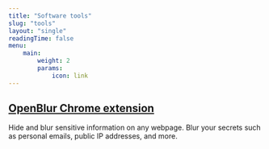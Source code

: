 ```yaml
---
title: "Software tools"
slug: "tools"
layout: "single"
readingTime: false
menu:
    main:
        weight: 2
        params: 
            icon: link
---
```


## [OpenBlur Chrome extension](./openblur)
Hide and blur sensitive information on any webpage. Blur your secrets such as personal emails, public IP addresses, and more.
